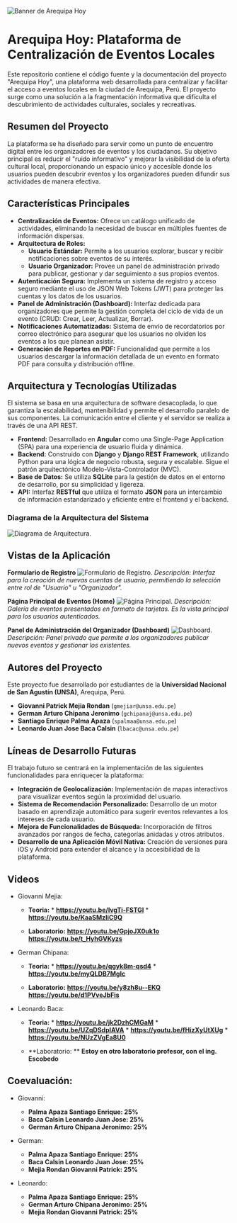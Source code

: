 ![Banner de Arequipa Hoy](BACKEND/aqphoy/staticfiles/project_images/banner.png)

# Arequipa Hoy: Plataforma de Centralización de Eventos Locales

Este repositorio contiene el código fuente y la documentación del proyecto "Arequipa Hoy", una plataforma web desarrollada para centralizar y facilitar el acceso a eventos locales en la ciudad de Arequipa, Perú. El proyecto surge como una solución a la fragmentación informativa que dificulta el descubrimiento de actividades culturales, sociales y recreativas.

## Resumen del Proyecto

La plataforma se ha diseñado para servir como un punto de encuentro digital entre los organizadores de eventos y los ciudadanos. Su objetivo principal es reducir el "ruido informativo" y mejorar la visibilidad de la oferta cultural local, proporcionando un espacio único y accesible donde los usuarios pueden descubrir eventos y los organizadores pueden difundir sus actividades de manera efectiva.

## Características Principales

*   **Centralización de Eventos:** Ofrece un catálogo unificado de actividades, eliminando la necesidad de buscar en múltiples fuentes de información dispersas.
*   **Arquitectura de Roles:**
    *   **Usuario Estándar:** Permite a los usuarios explorar, buscar y recibir notificaciones sobre eventos de su interés.
    *   **Usuario Organizador:** Provee un panel de administración privado para publicar, gestionar y dar seguimiento a sus propios eventos.
*   **Autenticación Segura:** Implementa un sistema de registro y acceso seguro mediante el uso de JSON Web Tokens (JWT) para proteger las cuentas y los datos de los usuarios.
*   **Panel de Administración (Dashboard):** Interfaz dedicada para organizadores que permite la gestión completa del ciclo de vida de un evento (CRUD: Crear, Leer, Actualizar, Borrar).
*   **Notificaciones Automatizadas:** Sistema de envío de recordatorios por correo electrónico para asegurar que los usuarios no olviden los eventos a los que planean asistir.
*   **Generación de Reportes en PDF:** Funcionalidad que permite a los usuarios descargar la información detallada de un evento en formato PDF para consulta y distribución offline.

## Arquitectura y Tecnologías Utilizadas

El sistema se basa en una arquitectura de software desacoplada, lo que garantiza la escalabilidad, mantenibilidad y permite el desarrollo paralelo de sus componentes. La comunicación entre el cliente y el servidor se realiza a través de una API REST.

*   **Frontend:** Desarrollado en **Angular** como una Single-Page Application (SPA) para una experiencia de usuario fluida y dinámica.
*   **Backend:** Construido con **Django** y **Django REST Framework**, utilizando Python para una lógica de negocio robusta, segura y escalable. Sigue el patrón arquitectónico Modelo-Vista-Controlador (MVC).
*   **Base de Datos:** Se utiliza **SQLite** para la gestión de datos en el entorno de desarrollo, por su simplicidad y ligereza.
*   **API:** Interfaz **RESTful** que utiliza el formato **JSON** para un intercambio de información estandarizado y eficiente entre el frontend y el backend.

### Diagrama de la Arquitectura del Sistema
![Diagrama de Arquitectura](BACKEND/aqphoy/staticfiles/project_images/arquitectura.png).

## Vistas de la Aplicación

**Formulario de Registro**
![Formulario de Registro](BACKEND/aqphoy/staticfiles/project_images/registro.png).
*Descripción: Interfaz para la creación de nuevas cuentas de usuario, permitiendo la selección entre rol de "Usuario" u "Organizador".*

**Página Principal de Eventos (Home)**
![Página Principal](BACKEND/aqphoy/staticfiles/project_images/home.png).
*Descripción: Galería de eventos presentados en formato de tarjetas. Es la vista principal para los usuarios autenticados.*

**Panel de Administración del Organizador (Dashboard)**
![Dashboard](BACKEND/aqphoy/staticfiles/project_images/dashboard.png).
*Descripción: Panel privado que permite a los organizadores publicar nuevos eventos y gestionar los existentes.*

## Autores del Proyecto

Este proyecto fue desarrollado por estudiantes de la **Universidad Nacional de San Agustín (UNSA)**, Arequipa, Perú.

*   **Giovanni Patrick Mejia Rondan** (`gmejiar@unsa.edu.pe`)
*   **German Arturo Chipana Jeronimo** (`gchipanaj@unsa.edu.pe`)
*   **Santiago Enrique Palma Apaza** (`spalmaa@unsa.edu.pe`)
*   **Leonardo Juan Jose Baca Calsin** (`lbacac@unsa.edu.pe`)

## Líneas de Desarrollo Futuras

El trabajo futuro se centrará en la implementación de las siguientes funcionalidades para enriquecer la plataforma:

*   **Integración de Geolocalización:** Implementación de mapas interactivos para visualizar eventos según la proximidad del usuario.
*   **Sistema de Recomendación Personalizado:** Desarrollo de un motor basado en aprendizaje automático para sugerir eventos relevantes a los intereses de cada usuario.
*   **Mejora de Funcionalidades de Búsqueda:** Incorporación de filtros avanzados por rangos de fecha, categorías anidadas y otros atributos.
*   **Desarrollo de una Aplicación Móvil Nativa:** Creación de versiones para iOS y Android para extender el alcance y la accesibilidad de la plataforma.

## Videos

* Giovanni Mejia:
   *    **Teoria:**
      *    **https://youtu.be/IvgTi-FSTGI**
      *    **https://youtu.be/KaaSMzIiC9Q**

   *    **Laboratorio:**
        **https://youtu.be/GpjoJX0uk1o**
        **https://youtu.be/t_HyhGVKyzs**

* German Chipana:
   *    **Teoria:**
      *    **https://youtu.be/qgyk8m-qsd4**
      *    **https://youtu.be/myQLDB7MgIc**

   *    **Laboratorio:**
        **https://youtu.be/y8zh8u--EKQ**
        **https://youtu.be/d1PVveJbFis**

* Leonardo Baca:
   *    **Teoria:**
      *    **https://youtu.be/jk2DzhCMGaM**
      *    **https://youtu.be/UZqDSdpIAVA**
      *    **https://youtu.be/fHizXyUtXUg**
      *    **https://youtu.be/NUzZVgEa8U0**
        

   *    **Laboratorio: **
        **Estoy en otro laboratorio profesor, con el ing. Escobedo**

## Coevaluación:
* Giovanni:
   * **Palma Apaza Santiago Enrique: 25%** 
   * **Baca Calsin Leonardo Juan Jose: 25%** 
   * **German Arturo Chipana Jeronimo: 25%**

* German:
   * **Palma Apaza Santiago Enrique: 25%** 
   * **Baca Calsin Leonardo Juan Jose: 25%** 
   * **Mejia Rondan Giovanni Patrick: 25%**

* Leonardo:
   * **Palma Apaza Santiago Enrique: 25%** 
   * **German Arturo Chipana Jeronimo: 25%** 
   * **Mejia Rondan Giovanni Patrick: 25%**
